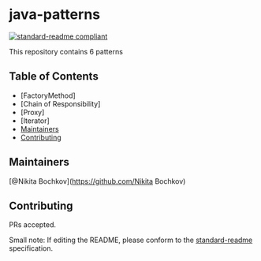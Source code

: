 # java-patterns

[![standard-readme compliant](https://img.shields.io/badge/standard--readme-OK-green.svg?style=flat-square)](https://github.com/RichardLitt/standard-readme)

This repository contains 6 patterns

## Table of Contents

- [FactoryMethod]
- [Chain of Responsibility]
- [Proxy]
- [Iterator]
- [Maintainers](#maintainers)
- [Contributing](#contributing)


## Maintainers

[@Nikita Bochkov](https://github.com/Nikita Bochkov)

## Contributing

PRs accepted.

Small note: If editing the README, please conform to the
[standard-readme](https://github.com/RichardLitt/standard-readme) specification.


